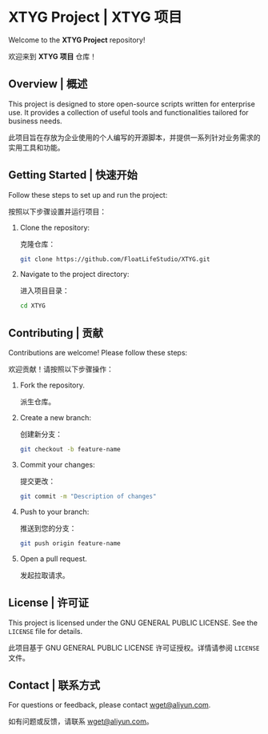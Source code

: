 # XTYG Project | XTYG 项目

Welcome to the **XTYG Project** repository!

欢迎来到 **XTYG 项目** 仓库！

## Overview | 概述

This project is designed to store open-source scripts written for enterprise use. It provides a collection of useful tools and functionalities tailored for business needs.

此项目旨在存放为企业使用的个人编写的开源脚本，并提供一系列针对业务需求的实用工具和功能。

## Getting Started | 快速开始

Follow these steps to set up and run the project:

按照以下步骤设置并运行项目：

1. Clone the repository:

    克隆仓库：
     ```bash
     git clone https://github.com/FloatLifeStudio/XTYG.git
     ```
2. Navigate to the project directory:

    进入项目目录：
     ```bash
     cd XTYG
     ```

## Contributing | 贡献

Contributions are welcome! Please follow these steps:

欢迎贡献！请按照以下步骤操作：

1. Fork the repository.

    派生仓库。
2. Create a new branch:

    创建新分支：
     ```bash
     git checkout -b feature-name
     ```
3. Commit your changes:

    提交更改：
     ```bash
     git commit -m "Description of changes"
     ```
4. Push to your branch:

    推送到您的分支：
     ```bash
     git push origin feature-name
     ```
5. Open a pull request.

    发起拉取请求。

## License | 许可证

This project is licensed under the GNU GENERAL PUBLIC LICENSE. See the `LICENSE` file for details.

此项目基于 GNU GENERAL PUBLIC LICENSE 许可证授权。详情请参阅 `LICENSE` 文件。

## Contact | 联系方式

For questions or feedback, please contact wget@aliyun.com.

如有问题或反馈，请联系 wget@aliyun.com。